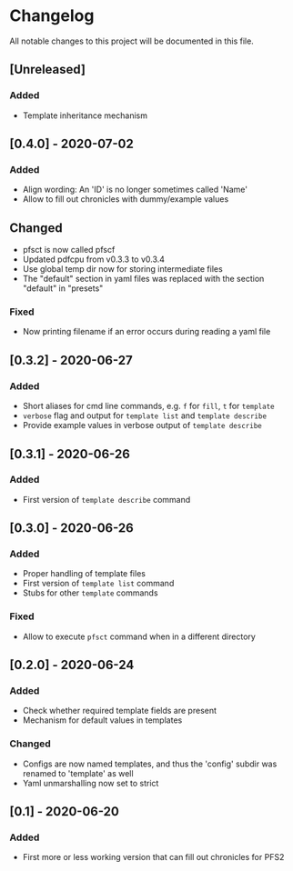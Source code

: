 # Changelog

All notable changes to this project will be documented in this file.

## [Unreleased]

### Added
- Template inheritance mechanism

## [0.4.0] - 2020-07-02

### Added
- Align wording: An 'ID' is no longer sometimes called 'Name'
- Allow to fill out chronicles with dummy/example values

## Changed
- pfsct is now called pfscf
- Updated pdfcpu from v0.3.3 to v0.3.4
- Use global temp dir now for storing intermediate files
- The "default" section in yaml files was replaced with the section "default" in "presets"

### Fixed
- Now printing filename if an error occurs during reading a yaml file

## [0.3.2] - 2020-06-27

### Added
- Short aliases for cmd line commands, e.g. `f` for `fill`, `t` for `template`
- `verbose` flag and output for `template list` and `template describe`
- Provide example values in verbose output of `template describe`

## [0.3.1] - 2020-06-26

### Added
- First version of `template describe` command

## [0.3.0] - 2020-06-26

### Added
- Proper handling of template files
- First version of `template list` command
- Stubs for other `template` commands

### Fixed
- Allow to execute `pfsct` command when in a different directory

## [0.2.0] - 2020-06-24

### Added
- Check whether required template fields are present
- Mechanism for default values in templates

### Changed
- Configs are now named templates, and thus the 'config' subdir was renamed to 'template' as well
- Yaml unmarshalling now set to strict

## [0.1] - 2020-06-20

### Added
- First more or less working version that can fill out chronicles for PFS2
